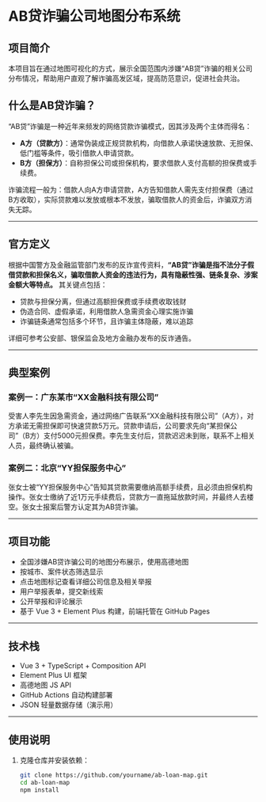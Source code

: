 # AB贷诈骗公司地图分布系统

## 项目简介

本项目旨在通过地图可视化的方式，展示全国范围内涉嫌“AB贷”诈骗的相关公司分布情况，帮助用户直观了解诈骗高发区域，提高防范意识，促进社会共治。

## 什么是AB贷诈骗？

“AB贷”诈骗是一种近年来频发的网络贷款诈骗模式，因其涉及两个主体而得名：

- **A方（贷款方）**：通常伪装成正规贷款机构，向借款人承诺快速放款、无担保、低门槛等条件，吸引借款人申请贷款。
- **B方（担保方）**：自称担保公司或担保机构，要求借款人支付高额的担保费或手续费。

诈骗流程一般为：借款人向A方申请贷款，A方告知借款人需先支付担保费（通过B方收取），实际贷款难以发放或根本不发放，骗取借款人的资金后，诈骗双方消失无踪。

---

## 官方定义

根据中国警方及金融监管部门发布的反诈宣传资料，**“AB贷”诈骗是指不法分子假借贷款和担保名义，骗取借款人资金的违法行为，具有隐蔽性强、链条复杂、涉案金额大等特点。** 其关键点包括：

- 贷款与担保分离，但通过高额担保费或手续费收取钱财
- 伪造合同、虚假承诺，利用借款人急需资金心理实施诈骗
- 诈骗链条通常包括多个环节，且诈骗主体隐蔽，难以追踪

详细可参考公安部、银保监会及地方金融办发布的反诈通告。

---

## 典型案例

### 案例一：广东某市“XX金融科技有限公司”

受害人李先生因急需资金，通过网络广告联系“XX金融科技有限公司”（A方），对方承诺无需担保即可快速贷款5万元。贷款申请后，公司要求先向“某担保公司”（B方）支付5000元担保费。李先生支付后，贷款迟迟未到账，联系不上相关人员，最终确认被骗。

### 案例二：北京“YY担保服务中心”

张女士被“YY担保服务中心”告知其贷款需要缴纳高额手续费，且必须由担保机构操作。张女士缴纳了近1万元手续费后，贷款方一直拖延放款时间，并最终人去楼空。张女士报案后警方认定其为AB贷诈骗。

---

## 项目功能

- 全国涉嫌AB贷诈骗公司的地图分布展示，使用高德地图
- 按城市、案件状态筛选显示
- 点击地图标记查看详细公司信息及相关举报
- 用户举报表单，提交新线索
- 公开举报和评论展示
- 基于 Vue 3 + Element Plus 构建，前端托管在 GitHub Pages

---

## 技术栈

- Vue 3 + TypeScript + Composition API  
- Element Plus UI 框架  
- 高德地图 JS API  
- GitHub Actions 自动构建部署  
- JSON 轻量数据存储（演示用）  

---

## 使用说明

1. 克隆仓库并安装依赖：

   ```bash
   git clone https://github.com/yourname/ab-loan-map.git
   cd ab-loan-map
   npm install
